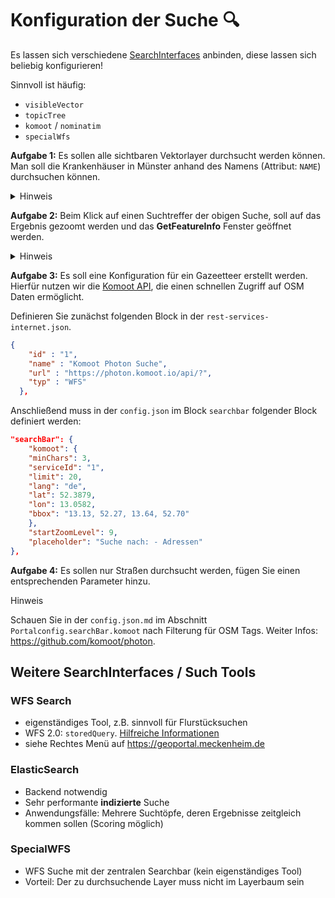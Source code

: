 # Konfiguration der Suche 🔍

Es lassen sich verschiedene [SearchInterfaces](https://www.masterportal.org/mkdocs/doc/Latest/User/Portal-Config/config.json/#portalconfigmenusearchbarsearchinterfaces) anbinden, diese lassen sich beliebig konfigurieren!  

Sinnvoll ist häufig:
  - `visibleVector`
  - `topicTree`
  - `komoot` / `nominatim`
  - `specialWfs`

**Aufgabe 1:** Es sollen alle sichtbaren Vektorlayer durchsucht werden können. Man soll die Krankenhäuser in Münster anhand des Namens (Attribut: `NAME`) durchsuchen können.

<details>

<summary>Hinweis</summary>

Stichwort für die Hilfe:
- searchField (config.json / services.json)

</details>

**Aufgabe 2:** Beim Klick auf einen Suchtreffer der obigen Suche, soll auf das Ergebnis gezoomt werden und das **GetFeatureInfo** Fenster geöffnet werden.

<details>

<summary>Hinweis</summary>

Result Events: https://www.masterportal.org/mkdocs/doc/Latest/User/Portal-Config/config.json/#portalconfigmenusearchbarsearchinterfacesresultevents

</details>

**Aufgabe 3:** Es soll eine Konfiguration für ein Gazeetteer erstellt werden. Hierfür nutzen wir die [Komoot API](https://photon.komoot.io/), die einen schnellen Zugriff auf OSM Daten ermöglicht.  

Definieren Sie zunächst folgenden Block in der `rest-services-internet.json`.

```json
{
    "id" : "1",
    "name" : "Komoot Photon Suche",
    "url" : "https://photon.komoot.io/api/?",
    "typ" : "WFS"
  },
```

Anschließend muss in der `config.json` im Block `searchbar` folgender Block definiert werden:

```json
"searchBar": {
    "komoot": {
    "minChars": 3,
    "serviceId": "1",
    "limit": 20,
    "lang": "de",
    "lat": 52.3879,
    "lon": 13.0582,
    "bbox": "13.13, 52.27, 13.64, 52.70"
    },
    "startZoomLevel": 9,
    "placeholder": "Suche nach: - Adressen"
},
```
**Aufgabe 4:** Es sollen nur Straßen durchsucht werden, fügen Sie einen entsprechenden Parameter hinzu.  

<detail>

<summary>Hinweis</summary>

Schauen Sie in der `config.json.md` im Abschnitt `Portalconfig.searchBar.komoot` nach Filterung für OSM Tags. Weiter Infos: https://github.com/komoot/photon.

</detail>


## Weitere SearchInterfaces / Such Tools

### WFS Search

- eigenständiges Tool, z.B. sinnvoll für Flurstücksuchen
- WFS 2.0: `storedQuery`. [Hilfreiche Informationen](https://www.weichand.de/2011/11/30/wfs-2-0-abfragen-queries/)
- siehe Rechtes Menü auf https://geoportal.meckenheim.de

### ElasticSearch

- Backend notwendig
- Sehr performante **indizierte** Suche
- Anwendungsfälle: Mehrere Suchtöpfe, deren Ergebnisse zeitgleich kommen sollen (Scoring möglich)

### SpecialWFS

- WFS Suche mit der zentralen Searchbar (kein eigenständiges Tool)
- Vorteil: Der zu durchsuchende Layer muss nicht im Layerbaum sein
